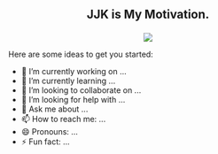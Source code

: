  ## <p align="center"> **JJK is My Motivation.**
  </p>

<!--**Kuntaleeka/Kuntaleeka** is a ✨ _special_ ✨ repository because its `README.md` (this file) appears on your GitHub profile.-->
  <p align="center">
  <img src="https://github.com/PixMusicaX/PiXMusicaX/blob/main/gif-2.gif" />
  </p>
Here are some ideas to get you started:

- 🔭 I’m currently working on ...
- 🌱 I’m currently learning ...
- 👯 I’m looking to collaborate on ...
- 🤔 I’m looking for help with ...
- 💬 Ask me about ...
- 📫 How to reach me: ...
- 😄 Pronouns: ...
- ⚡ Fun fact: ...


